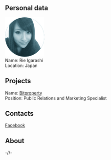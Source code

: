 ## Personal data
![rie garashi photo](photo/rie_igarashi.png)  
Name:   Rie Igarashi  
Location: Japan  
## Projects 
Name: [Bitproperty](../projects/bitproperty.md)  
Position: Public Relations and Marketing Specialist   
## Contacts
[Facebook](https://www.facebook.com/rieigarashi08)
## About
-//- 
